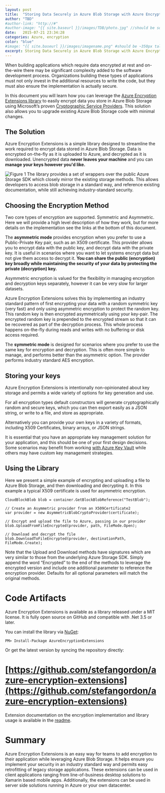 ```yaml
---
layout: post
title:  "Storing Data Securely in Azure Blob Storage with Azure Encryption Extensions"
author: "TBD"
#author-link: "http://#"
#author-image: "{{ site.baseurl }}/images/TDB/photo.jpg" //should be square dimensions
date:   2015-07-21 23:34:28
categories: Azure, encryption
color: "blue"
#image: "{{ site.baseurl }}/images/imagename.png" #should be ~350px tall
excerpt: Storing Data Securely in Azure Blob Storage with Azure Encryption Extensions.
---
```


When building applications which require data encrypted at rest and on-the-wire there may be significant complexity added to the software development process.  Organizations building these types of applications must not only invest in the additional resources to write the code, but they must also ensure the implementation is actually secure.

In this document you will learn how you can leverage the [Azure Encryption Extensions library](https://github.com/stefangordon/azure-encryption-extensions) to easily encrypt data you store in Azure Blob Storage using Microsoft’s proven [Cryptographic Service Providers](https://msdn.microsoft.com/en-us/library/windows/desktop/aa380245%28v=vs.85%29.aspx).  This solution also allows you to upgrade existing Azure Blob Storage code with minimal changes.

## The Solution

Azure Encryption Extensions is a simple library designed to streamline the work required to encrypt data stored in Azure Blob Storage. Data is encrypted on-the-fly as it is uploaded to Azure, and decrypted as it is downloaded. Unencrypted data **never leaves your machine** and you can **manage your keys however you'd like.**

![Figure 1]({{site.baseurl}}/images/2015-07-21-Azure-Encryption-Extensions_images/image001.jpg)
 The library provides a set of wrappers over the public Azure Storage SDK which closely mirror the existing storage methods.  This allows developers to access blob storage in a standard way, and reference existing documentation, while still achieving industry-standard security.

## Choosing the Encryption Method

Two core types of encryption are supported.  Symmetric and Asymmetric.  Here we will provide a high level description of how they work, but for more details on the implementation see the links at the bottom of this document.

The **asymmetric mode** provides encryption when you prefer to use a Public-Private Key pair, such as an X509 certificate. This provider allows you to encrypt data with the public key, and decrypt data with the private key. It is useful in scenarios where you want to let systems encrypt data but not give them access to decrypt it. **You can share the public (encryption) key broadly while maintaining the security of your data by protecting the private (decryption) key.**

Asymmetric encryption is valued for the flexibility in managing encryption and decryption keys separately, however it can be very slow for larger datasets. 

Azure Encryption Extensions solves this by implementing an industry standard pattern of first encrypting your data with a random symmetric key (very fast) and only using asymmetric encryption to protect the random key.  This random key is then encrypted asymmetrically using your key-pair. The encrypted random key is prepended to the encrypted stream so that it can be recovered as part of the decryption process. This whole process happens on-the-fly during reads and writes with no buffering or disk access required.

The **symmetric mode** is designed for scenarios where you prefer to use the same key for encryption and decryption. This is often more simple to manage, and performs better than the asymmetric option. The provider performs industry standard AES encryption.  

## Storing your keys

Azure Encryption Extensions is intentionally non-opinionated about key storage and permits a wide variety of options for key generation and use. 

For all encryption types default constructors will generate cryptographically random and secure keys, which you can then export easily as a JSON string, or write to a file, and store as appropriate.

Alternatively you can provide your own keys in a variety of formats, including X509 Certificates, binary arrays, or JSON strings.

It is essential that you have an appropriate key management solution for your application, and this should be one of your first design decisions.  Some scenarios may benefit from working [with Azure Key Vault](http://azure.microsoft.com/en-us/services/key-vault/) while others may have custom key management strategies.

## Using the Library

Here we present a simple example of encrypting and uploading a file to Azure Blob Storage, and then downloading and decrypting it.  In this example a typical X509 certificate is used for asymmetric encryption.

```
CloudBlockBlob blob = container.GetBlockBlobReference("TestBlob");

// Create an Asymmetric provider from an X509Certificate2
var provider = new AsymmetricBlobCryptoProvider(certificate);

// Encrypt and upload the file to Azure, passing in our provider            
blob.UploadFromFileEncrypted(provider, path, FileMode.Open);

// Download and decrypt the file
blob.DownloadToFileEncrypted(provider, destinationPath, FileMode.Create);
```

Note that the Upload and Download methods have signatures which are very similar to those from the underlying Azure Storage SDK.  Simply append the word “Encrypted” to the end of the methods to leverage the encrypted version and include one additional parameter to reference the encryption provider.  Defaults for all optional parameters will match the original methods.

# Code Artifacts

Azure Encryption Extensions is available as a library released under a MIT license.  It is fully open source on GitHub and compatible with .Net 3.5 or later.

You can install the library via [NuGet](https://www.nuget.org/packages/AzureEncryptionExtensions):

```PM> Install-Package AzureEncryptionExtensions```

Or get the latest version by syncing the repository directly:

# [https://github.com/stefangordon/azure-encryption-extensions](https://github.com/stefangordon/azure-encryption-extensions)

Extension documentation on the encryption implementation and library usage is available in the [readme](https://github.com/stefangordon/azure-encryption-extensions).

# Summary

Azure Encryption Extensions is an easy way for teams to add encryption to their application while leveraging Azure Blob Storage.  It helps ensure you implement your security in an industry standard way and permits easy retrofitting of legacy storage applications.  These extensions can be used in client applications ranging from line-of-business desktop solutions to Xamarin based mobile apps.  Additionally, the extensions can be used in server side solutions running in Azure or your own datacenter.